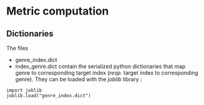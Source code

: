 # Metric computation

## Dictionaries
The files
 - genre_index.dict
 - index_genre.dict
contain the serialized python dictionaries that map genre to corresponding target index (*resp.* target index to corresponding genre).
They can be loaded with the *joblib* library :
  ```python3
  import joblib
  joblib.load("genre_index.dict")
  ```
